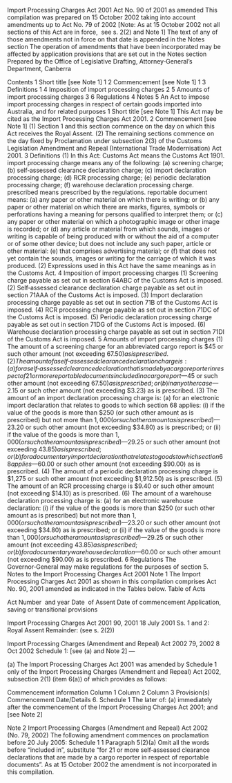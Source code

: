 
Import Processing Charges Act 2001
Act No. 90 of 2001 as amended
This compilation was prepared on 15 October 2002 taking into account amendments up to Act No. 79 of 2002
[Note: As at 15 October 2002 not all sections of this Act are in force,  see s. 2(2) and Note 1]
The text of any of those amendments not in force on that date is appended in the Notes section
The operation of amendments that have been incorporated may be  affected by application provisions that are set out in the Notes section
Prepared by the Office of Legislative Drafting, Attorney‑General’s Department, Canberra
  
  
  
Contents
1	Short title [see Note 1]	1
2	Commencement [see Note 1]	1
3	Definitions	1
4	Imposition of import processing charges	2
5	Amounts of import processing charges	3
6	Regulations	4
Notes	5
An Act to impose import processing charges in respect of certain goods imported into Australia, and for related purposes
1  Short title [see Note 1]
		This Act may be cited as the Import Processing Charges Act 2001.
2  Commencement [see Note 1]
	(1)	Section 1 and this section commence on the day on which this Act receives the Royal Assent.
	(2)	The remaining sections commence on the day fixed by Proclamation under subsection 2(3) of the Customs Legislation Amendment and Repeal (International Trade Modernisation) Act 2001.
3  Definitions
	(1)	In this Act:
Customs Act means the Customs Act 1901.
import processing charge means any of the following:
	(a)	screening charge;
	(b)	self‑assessed clearance declaration charge;
	(c)	import declaration processing charge;
	(d)	RCR processing charge;
	(e)	periodic declaration processing charge;
	(f)	warehouse declaration processing charge.
prescribed means prescribed by the regulations.
reportable document means:
	(a)	any paper or other material on which there is writing; or
	(b)	any paper or other material on which there are marks, figures, symbols or perforations having a meaning for persons qualified to interpret them; or
	(c)	any paper or other material on which a photographic image or other image is recorded; or
	(d)	any article or material from which sounds, images or writing is capable of being produced with or without the aid of a computer or of some other device;
but does not include any such paper, article or other material:
	(e)	that comprises advertising material; or
	(f)	that does not yet contain the sounds, images or writing for the carriage of which it was produced.
	(2)	Expressions used in this Act have the same meanings as in the Customs Act.
4  Imposition of import processing charges
	(1)	Screening charge payable as set out in section 64ABC of the Customs Act is imposed.
	(2)	Self‑assessed clearance declaration charge payable as set out in section 71AAA of the Customs Act is imposed.
	(3)	Import declaration processing charge payable as set out in section 71B of the Customs Act is imposed.
	(4)	RCR processing charge payable as set out in section 71DC of the Customs Act is imposed.
	(5)	Periodic declaration processing charge payable as set out in section 71DG of the Customs Act is imposed.
	(6)	Warehouse declaration processing charge payable as set out in section 71DI of the Customs Act is imposed.
5  Amounts of import processing charges
	(1)	The amount of a screening charge for an abbreviated cargo report is $45 or such other amount (not exceeding $67.50) as is prescribed.
	(2)	The amount of a self‑assessed clearance declaration charge is:
	(a)	for a self‑assessed clearance declaration that is made by a cargo reporter in respect of 21 or more reportable documents included in a cargo report—$45 or such other amount (not exceeding $67.50) as is prescribed; or
	(b)	in any other case—$2.15 or such other amount (not exceeding $3.23) as is prescribed.
	(3)	The amount of an import declaration processing charge is:
	(a)	for an electronic import declaration that relates to goods to which section 68 applies:
	(i)	if the value of the goods is more than $250 (or such other amount as is prescribed) but not more than $1,000 (or such other amount as is prescribed)—$23.20 or such other amount (not exceeding $34.80) as is prescribed; or
	(ii)	if the value of the goods is more than $1,000 (or such other amount as is prescribed)—$29.25 or such other amount (not exceeding $43.85) as is prescribed; or
	(b)	for a documentary import declaration that relates to goods to which section 68 applies—$60.00 or such other amount (not exceeding $90.00) as is prescribed.
	(4)	The amount of a periodic declaration processing charge is $1,275 or such other amount (not exceeding $1,912.50) as is prescribed.
	(5)	The amount of an RCR processing charge is $9.40 or such other amount (not exceeding $14.10) as is prescribed.
	(6)	The amount of a warehouse declaration processing charge is:
	(a)	for an electronic warehouse declaration:
	(i)	if the value of the goods is more than $250 (or such other amount as is prescribed) but not more than $1,000 (or such other amount as is prescribed)—$23.20 or such other amount (not exceeding $34.80) as is prescribed; or
	(ii)	if the value of the goods is more than $1,000 (or such other amount as is prescribed)—$29.25 or such other amount (not exceeding $43.85) as is prescribed; or
	(b)	for a documentary warehouse declaration—$60.00 or such other amount (not exceeding $90.00) as is prescribed.
6  Regulations
		The Governor‑General may make regulations for the purposes of section 5.
Notes to the Import Processing Charges Act 2001
Note 1
The Import Processing Charges Act 2001 as shown in this compilation comprises Act No. 90, 2001 amended as indicated in the Tables below.
Table of Acts

Act
Number  and year
Date  of Assent
Date of commencement
Application, saving or transitional provisions


Import Processing Charges Act 2001
90, 2001
18 July 2001
Ss. 1 and 2: Royal Assent Remainder: (see s. 2(2))

Import Processing Charges (Amendment and Repeal) Act 2002
79, 2002
8 Oct 2002
Schedule 1: [see (a) and Note 2] 
—

(a)	The Import Processing Charges Act 2001 was amended by Schedule 1 only of the Import Processing Charges (Amendment and Repeal) Act 2002, subsection 2(1) (item 6(a)) of which provides as follows:

Commencement information
Column 1
Column 2
Column 3
Provision(s)
Commencement
Date/Details
6.  Schedule 1
The later of:
(a) immediately after the commencement of the Import Processing Charges Act 2001; and
[see Note 2]

Note 2
Import Processing Charges (Amendment and Repeal) Act 2002 (No. 79, 2002)
The following amendment commences on proclamation before 20 July 2005:
Schedule 1
1  Paragraph 5(2)(a)
Omit all the words before “included in”, substitute “for 21 or more self‑assessed clearance declarations that are made by a cargo reporter in respect of reportable documents”.
As at 15 October 2002 the amendment is not incorporated in this compilation.

